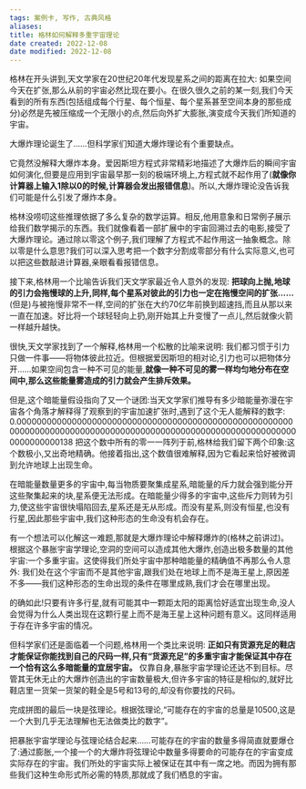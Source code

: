 ```yaml
---
tags: 案例卡, 写作, 古典风格
aliases: 
title: 格林如何解释多重宇宙理论
date created: 2022-12-08
date modified: 2022-12-08
---
```



格林在开头讲到,天文学家在20世纪20年代发现星系之间的距离在拉大: 如果空间今天在扩张,那么从前的宇宙必然比现在要小。在很久很久之前的某一刻,我们今天看到的所有东西(包括组成每个行星、每个恒星、每个星系甚至空间本身的那些成分)必然是先被压缩成一个无限小的点,然后向外扩大膨胀,演变成今天我们所知道的宇宙。

大爆炸理论诞生了……但科学家们知道大爆炸理论有个重要缺点。

它竟然没解释大爆炸本身。爱因斯坦方程式非常精彩地描述了大爆炸后的瞬间宇宙如何演化,但要是应用到宇宙最早那一刻的极端环境上,方程式就不起作用了(**就像你计算器上输入1除以0的时候,计算器会发出报错信息**)。所以,大爆炸理论没告诉我们可能是什么引发了爆炸本身。

格林没唠叨这些推理依据了多么复杂的数学运算。相反,他用意象和日常例子展示给我们数学揭示的东西。我们就像看着一部扩展中的宇宙回溯过去的电影,接受了大爆炸理论。通过除以零这个例子,我们理解了方程式不起作用这一抽象概念。除以零是什么意思?我们可以深入思考把一个数字分割成零部分有什么实际意义,也可以把这些数敲进计算器,亲眼看看报错信息。

接下来,格林用一个比喻告诉我们天文学家最近令人意外的发现: **把球向上抛,地球的引力会拖慢球的上升,同样,每个星系对彼此的引力也一定在拖慢空间的扩张……**(但是)与被拖慢非常不一样,空间的扩张在大约70亿年前换到超速挡,而且从那以来一直在加速。好比将一个球轻轻向上扔,刚开始其上升变慢了一点儿,然后就像火箭一样越升越快。

很快,天文学家找到了一个解释,格林用一个松散的比喻来说明: 我们都习惯于引力只做一件事——将物体彼此拉近。但根据爱因斯坦的相对论,引力也可以把物体分开……如果空间包含一种不可见的能量,**就像一种不可见的雾一样均匀地分布在空间中,那么这些能量雾造成的引力就会产生排斥效果。**

但是,这个暗能量假设指向了又一个谜团:当天文学家们推导有多少暗能量弥漫在宇宙各个角落才解释得了观察到的宇宙加速扩张时,遇到了这个无人能解释的数字: 0.00000000000000000000000000000000000000000000000000000000000000000000000000000000000000000000000000000000000000000000000000138 把这个数中所有的零一一阵列于前,格林给我们留下两个印象:这个数极小,又出奇地精确。他接着指出,这个数值很难解释,因为它看起来恰好被微调到允许地球上出现生命。

在暗能量数量更多的宇宙中,每当物质要聚集成星系,暗能量的斥力就会强到能分开这些聚集起来的块,星系便无法形成。在暗能量少得多的宇宙中,这些斥力则转为引力,使这些宇宙很快塌陷回去,星系还是无从形成。而没有星系,则没有恒星,也没有行星,因此那些宇宙中,我们这种形态的生命没有机会存在。

有一个想法可以化解这一难题,那就是大爆炸理论中解释爆炸的(格林之前讲过)。根据这个暴胀宇宙学理论,空洞的空间可以造成其他大爆炸,创造出极多数量的其他宇宙:一个多重宇宙。这使得我们所处宇宙中那种暗能量的精确值不再那么令人意外: 我们处在这个宇宙而不是其他宇宙,跟我们处在地球上而不是海王星上,原因差不多——我们这种形态的生命出现的条件在哪里成熟,我们才会在哪里出现。

的确如此!只要有许多行星,就有可能其中一颗距太阳的距离恰好适宜出现生命,没人会觉得为什么人类出现在这颗行星上而不是海王星上这种问题有意义。这同样适用于存在许多宇宙的情况。

但科学家们还是面临着一个问题,格林用一个类比来说明: **正如只有货源充足的鞋店才能保证你能找到自己的尺码一样,只有“货源充足”的多重宇宙才能保证其中存在一个恰有这么多暗能量的宜居宇宙。** 仅靠自身,暴胀宇宙学理论还达不到目标。尽管其无休无止的大爆炸创造出的宇宙数量极大,但许多宇宙的特征是相似的,就好比鞋店里一货架一货架的鞋全是5号和13号的,却没有你要找的尺码。

完成拼图的最后一块是弦理论。根据弦理论,“可能存在的宇宙的总量是10500,这是一个大到几乎无法理解也无法做类比的数字”。

把暴胀宇宙学理论与弦理论结合起来……可能存在的宇宙的数量多得简直就要爆仓了:通过膨胀,一个接一个的大爆炸将弦理论中数量多得要命的可能存在的宇宙变成实际存在的宇宙。我们所处的宇宙实际上被保证在其中有一席之地。而因为拥有那些我们这种生命形式所必需的特质,那就成了我们栖息的宇宙。